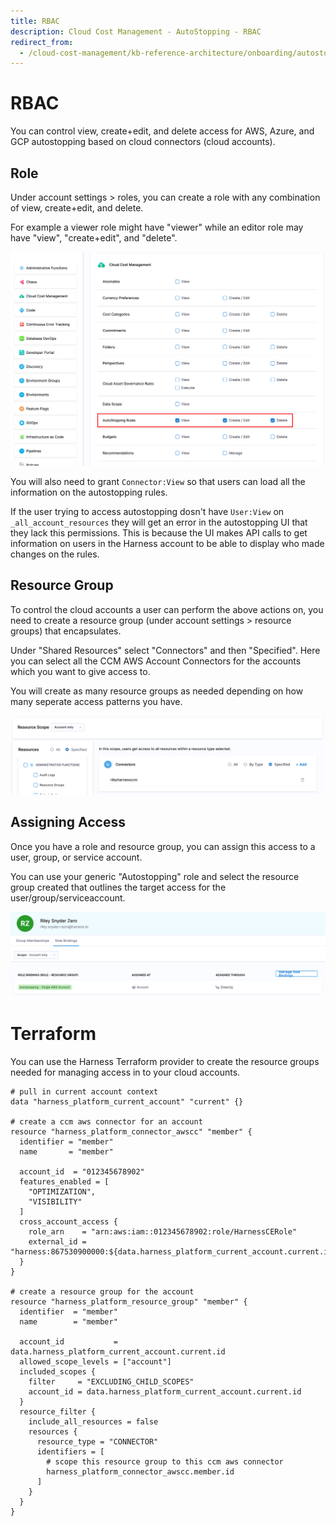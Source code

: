 ```yaml
---
title: RBAC
description: Cloud Cost Management - AutoStopping - RBAC
redirect_from:
  - /cloud-cost-management/kb-reference-architecture/onboarding/autostopping/rbac
---
```


# RBAC

You can control view, create+edit, and delete access for AWS, Azure, and GCP autostopping based on cloud connectors (cloud accounts).

## Role

Under account settings > roles, you can create a role with any combination of view, create+edit, and delete.

For example a viewer role might have "viewer" while an editor role may have "view", "create+edit", and "delete".

![](../../static/ccm-onboarding-autostopping-rbac-1.png)

You will also need to grant `Connector:View` so that users can load all the information on the autostopping rules.

If the user trying to access autostopping dosn't have `User:View` on `_all_account_resources` they will get an error in the autostopping UI that they lack this permissions. This is because the UI makes API calls to get information on users in the Harness account to be able to display who made changes on the rules.

## Resource Group

To control the cloud accounts a user can perform the above actions on, you need to create a resource group (under account settings > resource groups) that encapsulates.

Under "Shared Resources" select "Connectors" and then "Specified". Here you can select all the CCM AWS Account Connectors for the accounts which you want to give access to.

You will create as many resource groups as needed depending on how many seperate access patterns you have.

![](../../static/ccm-onboarding-autostopping-rbac-2.png)

## Assigning Access

Once you have a role and resource group, you can assign this access to a user, group, or service account.

You can use your generic "Autostopping" role and select the resource group created that outlines the target access for the user/group/serviceaccount.

![](../../static/ccm-onboarding-autostopping-rbac-3.png)

# Terraform

You can use the Harness Terraform provider to create the resource groups needed for managing access in to your cloud accounts.

```hcl
# pull in current account context
data "harness_platform_current_account" "current" {}

# create a ccm aws connector for an account
resource "harness_platform_connector_awscc" "member" {
  identifier = "member"
  name       = "member"

  account_id  = "012345678902"
  features_enabled = [
    "OPTIMIZATION",
    "VISIBILITY"
  ]
  cross_account_access {
    role_arn    = "arn:aws:iam::012345678902:role/HarnessCERole"
    external_id = "harness:867530900000:${data.harness_platform_current_account.current.id}"
  }
}

# create a resource group for the account
resource "harness_platform_resource_group" "member" {
  identifier  = "member"
  name        = "member"

  account_id           = data.harness_platform_current_account.current.id
  allowed_scope_levels = ["account"]
  included_scopes {
    filter     = "EXCLUDING_CHILD_SCOPES"
    account_id = data.harness_platform_current_account.current.id
  }
  resource_filter {
    include_all_resources = false
    resources {
      resource_type = "CONNECTOR"
      identifiers = [
        # scope this resource group to this ccm aws connector
        harness_platform_connector_awscc.member.id
      ]
    }
  }
}
```